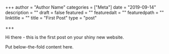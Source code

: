 +++
author = "Author Name"
categories = ["Meta"]
date = "2019-09-14"
description = ""
draft = false
featured = ""
featuredalt = ""
featuredpath = ""
linktitle = ""
title = "First Post"
type = "post"

+++

Hi there - this is the first post on your shiny new website.

<!--more-->

Put below-the-fold content here.